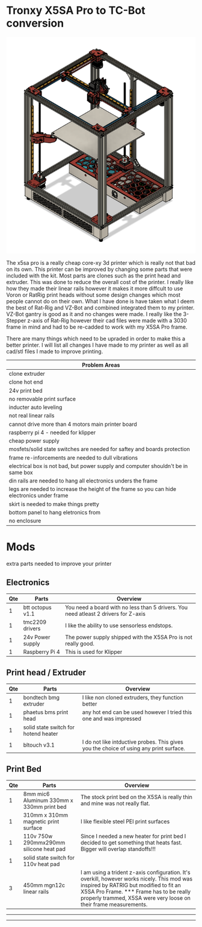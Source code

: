 # Tronxy X5SA Pro to TC-Bot conversion


![Image](https://github.com/Aldures/3d-Printer/blob/main/TC_Bot.png?raw=true)

The x5sa pro is a really cheap core-xy 3d printer which is really not that bad on its own. This printer can be improved by changing some parts that were included with the kit. Most parts are clones such as the print head and extruder. This was done to reduce the overall cost of the printer. I really like how they made their linear rails however it makes it more diffcult to use Voron or RatRig print heads without some design changes which most people cannot do on their own. What I have done is have taken what I deem the best of Rat-Rig and VZ-Bot and combined integrated them to my printer. VZ-Bot gantry is good as it and no changes were made. I really like the 3-Stepper z-axis of Rat-Rig however their cad files were made with a 3030 frame in mind and had to be re-cadded to work with my X5SA Pro frame.

There are many things which need to be upraded in order to make this a better printer. I will list all changes I have made to my printer as well as all cad/stl files I made to improve printing.

|Problem Areas                                                                                      |
|---------------------------------------------------------------------------------------------------|
|clone extruder|
|clone hot end|
|24v print bed|
|no removable print surface|
|inducter auto leveling|
|not real linear rails|
|cannot drive more than 4 motors main printer board|
|raspberry pi 4 - needed for klipper |
|cheap power supply|
|mosfets/solid state switches are needed for saftey and boards protection|
|frame re-inforcements are needed to dull vibrations|
|electrical box is not bad, but power supply and computer shouldn't be in same box|
|din rails are needed to hang all electronics unders the frame|
|legs are needed to increase the height of the frame so you can hide electronics under frame|
|skirt is needed to make things pretty|
|bottom panel to hang eletronics from|
|no enclosure|


# Mods
extra parts needed to improve your printer

## Electronics
| Qte | Parts                                         |      Overview                                                                       |
|-----|-----------------------------------------------|-------------------------------------------------------------------------------------|
|1| btt octopus v1.1 | You need a board with no less than 5 drivers. You need atleast 2 drivers for Z-axis|
|1| tmc2209 drivers | I like the ability to use sensorless endstops. |
|1| 24v Power supply | The power supply shipped with the X5SA Pro is not really good. |
|1| Raspberry Pi 4 | This is used for Klipper |


## Print head / Extruder
| Qte | Parts                                         |      Overview                                                                       |
|-----|-----------------------------------------------|-------------------------------------------------------------------------------------|
|1| bondtech bmg extruder | I like non cloned extruders, they function better |
|1| phaetus bms print head | any hot end can be used however I tried this one and was impressed |
|1| solid state switch for hotend heater ||
|1| bltouch v3.1 | I do not like intductive probes. This gives you the choice of using any print surface. |


## Print Bed
| Qte | Parts                                         |      Overview                                                                       |
|-----|-----------------------------------------------|-------------------------------------------------------------------------------------|
|1| 8mm mic6 Aluminum 330mm x 330mm print bed | The stock print bed on the X5SA is really thin and mine was not really flat. |
|1| 310mm x 310mm magnetic print surface | I like flexible steel PEI print surfaces ||
|1| 110v 750w 290mmx290mm silicone heat pad | Since I needed a new heater for print bed I decided to get something that heats fast. Bigger will overlap standoffs!!!|
|1| solid state switch for 110v heat pad||
|3| 450mm mgn12c linear rails | I am using a trident z-axis configuration. It's overkill, however works nicely. This mod was inspired by RATRIG but modified to fit an X5SA Pro Frame. *** Frame has to be really properly trammed, X5SA were very loose on their frame measurements.|

---------------------------------------------------------------------------------------------------------------------------------------------
---------------------------------------------------------------------------------------------------------------------------------------------






